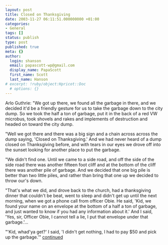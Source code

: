 ```yaml
---
layout: post
title: Closed on Thanksgiving
date: 2003-11-27 06:11:51.000000000 +01:00
categories:
- General
tags: []
status: publish
type: post
published: true
meta: {}
author:
  login: shanson
  email: papascott-wp@gmail.com
  display_name: PapaScott
  first_name: Scott
  last_name: Hanson
# excerpt: !ruby/object:Hpricot::Doc
  # options: {}
---
```

<p>Arlo Guthrie: "We got up there, we found all the garbage in there, and we decided it'd be a friendly gesture for us to take the garbage down to the city dump.  So we took the half a ton of garbage, put it in the back of a red VW microbus, took shovels and rakes and implements of destruction and headed on toward the city dump.</p>
<p>"Well we got there and there was a big sign and a chain across across the dump saying, 'Closed on Thanksgiving.'  And we had never heard of a dump closed on Thanksgiving before, and with tears in our eyes we drove off into the sunset looking for another place to put the garbage.</p>
<p>"We didn't find one. Until we came to a side road, and off the side of the side road there was another fifteen foot cliff and at the bottom of the cliff there was another pile of garbage. And we decided that one big pile is better than two little piles, and rather than bring that one up we decided to throw our's down.</p>
<p>"That's what we did, and drove back to the church, had a thanksgiving dinner that couldn't be beat, went to sleep and didn't get up until the next morning, when we got a phone call from officer Obie.  He said, 'Kid, we found your name on an envelope at the bottom of a half a ton of garbage, and just wanted to know if you had any information about it.' And I said, 'Yes, sir, Officer Obie, I cannot tell a lie, I put that envelope under that garbage.'...</p>
<p>"'Kid, whad'ya get?'  I said, 'I didn't get nothing, I had to pay $50 and pick up the garbage.'" <a title="LYRICS - Alice's Restaurant" href="http://www.arlo.net/lyrics/alices.shtml">continued</a></p>
